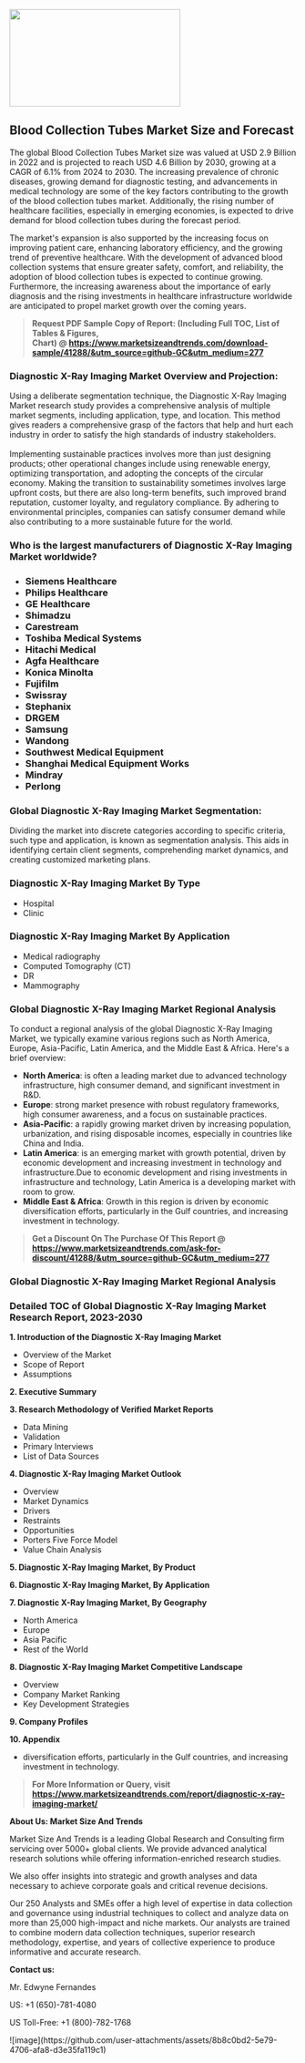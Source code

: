 <p><img class="alignnone size-medium wp-image-20088" src="https://ffe5etoiles.com/wp-content/uploads/2024/12/MST1-300x171.png" alt="" width="300" height="171" /></p><h2>Blood Collection Tubes Market Size and Forecast</h2><p>The global Blood Collection Tubes Market size was valued at USD 2.9 Billion in 2022 and is projected to reach USD 4.6 Billion by 2030, growing at a CAGR of 6.1% from 2024 to 2030. The increasing prevalence of chronic diseases, growing demand for diagnostic testing, and advancements in medical technology are some of the key factors contributing to the growth of the blood collection tubes market. Additionally, the rising number of healthcare facilities, especially in emerging economies, is expected to drive demand for blood collection tubes during the forecast period.</p><p>The market's expansion is also supported by the increasing focus on improving patient care, enhancing laboratory efficiency, and the growing trend of preventive healthcare. With the development of advanced blood collection systems that ensure greater safety, comfort, and reliability, the adoption of blood collection tubes is expected to continue growing. Furthermore, the increasing awareness about the importance of early diagnosis and the rising investments in healthcare infrastructure worldwide are anticipated to propel market growth over the coming years.</p></p><blockquote id="" class=""><strong>Request PDF Sample Copy of Report: (Including Full TOC, List of Tables &amp; Figures, Chart)&nbsp;@&nbsp;<strong><a href="https://www.marketsizeandtrends.com/download-sample/41288/&utm_source=github-GC&utm_medium=277" target="_blank">https://www.marketsizeandtrends.com/download-sample/41288/&utm_source=github-GC&utm_medium=277</a></strong></strong></blockquote><h3 id="" class="">Diagnostic X-Ray Imaging Market&nbsp;Overview and Projection:</h3><p id="" class="">Using a deliberate segmentation technique, the Diagnostic X-Ray Imaging Market research study provides a comprehensive analysis of multiple market segments, including application, type, and location. This method gives readers a comprehensive grasp of the factors that help and hurt each industry in order to satisfy the high standards of industry stakeholders. <br /> <br />Implementing sustainable practices involves more than just designing products; other operational changes include using renewable energy, optimizing transportation, and adopting the concepts of the circular economy. Making the transition to sustainability sometimes involves large upfront costs, but there are also long-term benefits, such improved brand reputation, customer loyalty, and regulatory compliance. By adhering to environmental principles, companies can satisfy consumer demand while also contributing to a more sustainable future for the world.</p><h3 id="" class="">Who is the largest manufacturers of&nbsp;Diagnostic X-Ray Imaging Market worldwide?</h3><h3 class=""><p><ul><li>Siemens Healthcare </li><li> Philips Healthcare </li><li> GE Healthcare </li><li> Shimadzu </li><li> Carestream </li><li> Toshiba Medical Systems </li><li> Hitachi Medical </li><li> Agfa Healthcare </li><li> Konica Minolta </li><li> Fujifilm </li><li> Swissray </li><li> Stephanix </li><li> DRGEM </li><li> Samsung </li><li> Wandong </li><li> Southwest Medical Equipment </li><li> Shanghai Medical Equipment Works </li><li> Mindray </li><li> Perlong</li></ul></p></h3><h3 id="" class="">Global&nbsp;Diagnostic X-Ray Imaging Market Segmentation:</h3><p id="" class="">Dividing the market into discrete categories according to specific criteria, such type and application, is known as segmentation analysis. This aids in identifying certain client segments, comprehending market dynamics, and creating customized marketing plans.</p><h3 id="" class="">Diagnostic X-Ray Imaging Market&nbsp;By Type</h3><p><p><ul><li>Hospital </li><li> Clinic</p></li></ul></p></p><h3 id="" class="">Diagnostic X-Ray Imaging Market&nbsp;By Application</h3><p class=""><p><ul><li>Medical radiography </li><li> Computed Tomography (CT) </li><li> DR </li><li> Mammography</li></ul></p></p><h3 id="" class="">Global Diagnostic X-Ray Imaging Market Regional Analysis</h3><p id="" class="">To conduct a regional analysis of the global Diagnostic X-Ray Imaging Market, we typically examine various regions such as North America, Europe, Asia-Pacific, Latin America, and the Middle East &amp; Africa. Here's a brief overview:</p><ul><li><strong>North America</strong>: is often a leading market due to advanced technology infrastructure, high consumer demand, and significant investment in R&amp;D.</li><li><strong>Europe</strong>: strong market presence with robust regulatory frameworks, high consumer awareness, and a focus on sustainable practices.</li><li><strong>Asia-Pacific</strong>: a rapidly growing market driven by increasing population, urbanization, and rising disposable incomes, especially in countries like China and India.</li><li><strong>Latin America</strong>: is an emerging market with growth potential, driven by economic development and increasing investment in technology and infrastructure.Due to economic development and rising investments in infrastructure and technology, Latin America is a developing market with room to grow.</li><li><strong>Middle East &amp; Africa</strong>: Growth in this region is driven by economic diversification efforts, particularly in the Gulf countries, and increasing investment in technology.</li></ul><blockquote id="" class=""><strong>Get a Discount On The Purchase Of This Report @ <strong><a href="https://www.marketsizeandtrends.com/ask-for-discount/41288/&utm_source=github-GC&utm_medium=277" target="_blank">https://www.marketsizeandtrends.com/ask-for-discount/41288/&utm_source=github-GC&utm_medium=277</a></strong></strong></blockquote><h3 id="" class="">Global Diagnostic X-Ray Imaging Market Regional Analysis</h3><h3 id="" class="">Detailed TOC of Global Diagnostic X-Ray Imaging Market Research Report, 2023-2030</h3><p id="" class=""><strong>1. Introduction of the Diagnostic X-Ray Imaging Market</strong></p><ul><li>Overview of the Market</li><li>Scope of Report</li><li>Assumptions</li></ul><p id="" class=""><strong>2. Executive Summary</strong></p><p id="" class=""><strong>3. Research Methodology of Verified Market Reports</strong></p><ul><li>Data Mining</li><li>Validation</li><li>Primary Interviews</li><li>List of Data Sources</li></ul><p id="" class=""><strong>4. Diagnostic X-Ray Imaging Market Outlook</strong></p><ul><li>Overview</li><li>Market Dynamics</li><li>Drivers</li><li>Restraints</li><li>Opportunities</li><li>Porters Five Force Model</li><li>Value Chain Analysis</li></ul><p id="" class=""><strong>5. Diagnostic X-Ray Imaging Market, By Product</strong></p><p id="" class=""><strong>6. Diagnostic X-Ray Imaging Market, By Application</strong></p><p id="" class=""><strong>7. Diagnostic X-Ray Imaging Market, By Geography</strong></p><ul><li>North America</li><li>Europe</li><li>Asia Pacific</li><li>Rest of the World</li></ul><p id="" class=""><strong>8. Diagnostic X-Ray Imaging Market Competitive Landscape</strong></p><ul><li>Overview</li><li>Company Market Ranking</li><li>Key Development Strategies</li></ul><p id="" class=""><strong>9. Company Profiles</strong></p><p id="" class=""><strong>10. Appendix</strong></p><ul><li>diversification efforts, particularly in the Gulf countries, and increasing investment in technology.</li></ul><blockquote id="" class=""><strong>For More Information or Query, visit <strong><strong><a href="https://www.marketsizeandtrends.com/report/diagnostic-x-ray-imaging-market/" target="_blank">https://www.marketsizeandtrends.com/report/diagnostic-x-ray-imaging-market/</a></strong></strong></strong></blockquote><p id="" class=""><strong>About Us: Market Size And Trends</strong></p><p id="" class="">Market Size And Trends is a leading Global Research and Consulting firm servicing over 5000+ global clients. We provide advanced analytical research solutions while offering information-enriched research studies.</p><p id="" class="">We also offer insights into strategic and growth analyses and data necessary to achieve corporate goals and critical revenue decisions.</p><p id="" class="">Our 250 Analysts and SMEs offer a high level of expertise in data collection and governance using industrial techniques to collect and analyze data on more than 25,000 high-impact and niche markets. Our analysts are trained to combine modern data collection techniques, superior research methodology, expertise, and years of collective experience to produce informative and accurate research.</p><p id="" class=""><strong>Contact us:</strong></p><p id="" class="">Mr. Edwyne Fernandes</p><p id="" class="">US: +1 (650)-781-4080</p><p id="" class="">US Toll-Free: +1 (800)-782-1768</p>
![image](https://github.com/user-attachments/assets/8b8c0bd2-5e79-4706-afa8-d3e35fa119c1)
